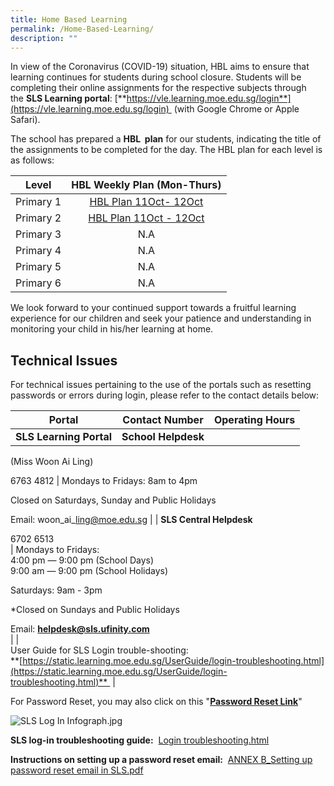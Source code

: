 ```yaml
---
title: Home Based Learning
permalink: /Home-Based-Learning/
description: ""
---
```

In view of the Coronavirus (COVID-19) situation, HBL aims to ensure that learning continues for students during school closure. Students will be completing their online assignments for the respective subjects through the **SLS Learning portal**: [**https://vle.learning.moe.edu.sg/login**](https://vle.learning.moe.edu.sg/login)  (with Google Chrome or Apple Safari).   

  

The school has prepared a **HBL  plan** for our students, indicating the title of the assignments to be completed for the day. The HBL plan for each level is as follows:

  

|   Level   | HBL Weekly Plan (Mon-Thurs) |
|:---------:|:---------------------------:|
| Primary 1 |    [ HBL Plan 11Oct- 12Oct](/files/Our%20Curriculum/Departments/ICT/Home%20Based%20Learning/P1%20HBL%20Plan_11%20Oct%20to%2012%20Oct_Final.pdf)    |
| Primary 2 |    [HBL Plan 11Oct - 12Oct](/files/Our%20Curriculum/Departments/ICT/Home%20Based%20Learning/P2%20HBL%20Plan_11%20Oct%20to%2012%20Oct_Final.pdf)   |
| Primary 3 |             N.A             |
| Primary 4 |             N.A             |
| Primary 5 |             N.A             |
| Primary 6 |              N.A            |

  

  

We look forward to your continued support towards a fruitful learning experience for our children and seek your patience and understanding in monitoring your child in his/her learning at home.   

  

  

Technical Issues
----------------

For technical issues pertaining to the use of the portals such as resetting passwords or errors during login, please refer to the contact details below:  

  

| Portal | Contact Number | Operating Hours |
| --- | --- | --- |
| **SLS Learning Portal** | **School Helpdesk**  
(Miss Woon Ai Ling)  
  
6763 4812 | Mondays to Fridays: 8am to 4pm  
  
Closed on Saturdays, Sunday and Public Holidays  
  
Email: woon\_ai\_ling@moe.edu.sg |
| **SLS Central Helpdesk**  
  
6702 6513  
 | Mondays to Fridays:  
4:00 pm ― 9:00 pm (School Days)  
9:00 am ― 9:00 pm (School Holidays)  
  
Saturdays: 9am - 3pm  
  
\*Closed on Sundays and Public Holidays  
  
Email: [**helpdesk@sls.ufinity.com**](mailto:helpdesk@sls.ufinity.com)  
 |
|   
User Guide for SLS Login trouble-shooting:  
**[https://static.learning.moe.edu.sg/UserGuide/login-troubleshooting.html](https://static.learning.moe.edu.sg/UserGuide/login-troubleshooting.html)**  |

  

For Password Reset, you may also click on this "[**Password Reset Link**](http://go.gov.sg/passwordresetform)"

  

![SLS Log In Infograph.jpg](https://kranjipri-moe-edu-sg-admin.cwp.sg/qql/slot/u536/SLS%20Log%20In%20Infograph.jpg)

  
**SLS log-in troubleshooting guide:**  [Login troubleshooting.html](https://static.learning.moe.edu.sg/UserGuide/login-troubleshooting.html)  
  
**Instructions on setting up a password reset email:**  [ANNEX B\_Setting up password reset email in SLS.pdf](https://kranjipri-moe-edu-sg-admin.cwp.sg/qql/slot/u1370/ANNEX%20B_Setting%20up%20password%20reset%20email%20in%20SLS.pdf)